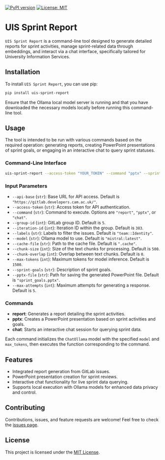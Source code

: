 [![PyPI version](https://badge.fury.io/py/uis-sprint-report.svg)](https://badge.fury.io/py/uis-sprint-report)
[![License: MIT](https://img.shields.io/badge/License-MIT-green.svg)](https://opensource.org/licenses/MIT)

# UIS Sprint Report

`UIS Sprint Report` is a command-line tool designed to generate detailed reports for sprint activities, manage sprint-related data through embeddings, and interact via a chat interface, specifically tailored for University Information Services.

## Installation

To install `UIS Sprint Report`, you can use pip:

```bash
pip install uis-sprint-report
```

Ensure that the Ollama local model server is running and that you have downloaded the necessary models locally before running this command-line tool.

## Usage

The tool is intended to be run with various commands based on the required operation: generating reports, creating PowerPoint presentations of sprint goals, or engaging in an interactive chat to query sprint statuses.

### Command-Line Interface

```bash
uis-sprint-report --access-token "YOUR_TOKEN" --command "pptx" --sprint-goals "Goal 1; Goal 2"
```

### Input Parameters

- `--api-base` (`str`): Base URL for API access. Default is `"https://gitlab.developers.cam.ac.uk/"`.
- `--access-token` (`str`): Access token for API authentication.
- `--command` (`str`): Command to execute. Options are `"report"`, `"pptx"`, or `"chat"`.
- `--group-id` (`int`): GitLab group ID. Default is `5`.
- `--iteration-id` (`int`): Iteration ID within the group. Default is `383`.
- `--labels` (`str`): Labels to filter the issues. Default is `"team::Identity"`.
- `--model` (`str`): Ollama model to use. Default is `"mistral:latest"`.
- `--cache-file` (`str`): Path to the cache file. Default is `".cache"`.
- `--chunk-size` (`int`): Size of the text chunks for processing. Default is `500`.
- `--chunk-overlap` (`int`): Overlap between text chunks. Default is `0`.
- `--max-tokens` (`int`): Maximum tokens for model inference. Default is `1500`.
- `--sprint-goals` (`str`): Description of sprint goals.
- `--pptx-file` (`str`): Path for saving the generated PowerPoint file. Default is `"sprint_goals.pptx"`.
- `--max-attempts` (`int`): Maximum attempts for generating a response. Default is `5`.

### Commands

- **report**: Generates a report detailing the sprint activities.
- **pptx**: Creates a PowerPoint presentation based on sprint activities and goals.
- **chat**: Starts an interactive chat session for querying sprint data.

Each command initializes the `ChatOllama` model with the specified `model` and `max_tokens`, then executes the function corresponding to the command.

## Features

- Integrated report generation from GitLab issues.
- PowerPoint presentation creation for sprint reviews.
- Interactive chat functionality for live sprint data querying.
- Supports local execution with Ollama models for enhanced data privacy and control.

## Contributing

Contributions, issues, and feature requests are welcome! Feel free to check the [issues page](https://gitlab.developers.cam.ac.uk/ee345/demo/issues).

## License

This project is licensed under the [MIT License](https://choosealicense.com/licenses/mit/).
